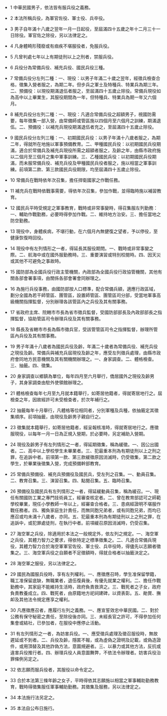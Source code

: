 * 1 中華民國男子，依法皆有服兵役之義務。

* 2 本法所稱兵役，為軍官佐役、軍士役、兵卒役。

* 3 男子自年滿十八歲之翌年一月一日起役，至屆滿四十五歲之年十二月三十一日除役。軍官佐之除役，另以法律定之。

* 4 凡身體畸形殘廢或有痼疾不堪服役者，免服兵役。

* 5 凡曾判處七年以上有期徒刑以上之刑者，禁服兵役。

* 6 兵役分為常備兵役、補充兵役、國民兵役三種。

* 7 常備兵役分左列二種：一、現役：以男子年滿二十歲之翌年，經徵兵檢查合格，徵集入營者服之，為期二年。但步兵之軍士及特種兵、特業兵為期三年。二、預備役：以現役期滿退伍者服之，至屆滿四十五歲止除役。常備兵現役如為高中以上畢業生，其服役期間為一年，但特種兵、特業兵為期一年又六個月。

* 8 補充兵役分左列二種：一、現役：凡適合常備兵役之超額男子，視國防需要，每年徵集一部入營，由常備師或管區施以四個月至六個月之訓練，期滿退伍。二、預備役：以補充兵現役期滿退伍者充之，至屆滿四十五歲止除役。

* 9 國民兵役分左列三種：一、初期國民兵役：以男子年滿十八歲者服之，為期二年，得就所在地施以軍事預備教育。二、甲種國民兵役：以初期國民兵役期滿，適合於常備兵及補充兵現役所需之超額者服之，及齡之年，由縣市政府施以二個月至三個月之集中軍事訓練。三、乙種國民兵役：以初期國民兵役期滿，而未服常備兵役、補充兵役及甲種國民兵役者服之，施以相當之軍事訓練。前項第二款、第三款國民兵役期限，均至屆滿四十五歲止除役。

* 10 常備兵在戰時依年次召集，擔任捍衛國家之作戰任務。

* 11 補充兵在戰時依戰事需要，得依年次召集，參加作戰，並得臨時施以補習教育。

* 12 國民兵平時受規定之軍事教育，戰時或非常事變時，得召集服左列勤務：一、輔助作戰勤務，必要時得參加作戰。二、維持地方治安。三、擔任當地之防空勤務。

* 13 現役中，身體疾病，不堪行動，在六個月內無健復之望者，予以停役，至健康恢復時回役。

* 14 現役中有左列情形之一者，得延長其服役期問。一、戰時或非常事變之際。二、航海中或在國外服勤務時。三、重要演習或特別校閱時。四、因天災或其他不可避免之事故時。

* 15 國防部為全國兵役行政主管機關，內政部為全國兵役行政協管機關，其他有關各部會署事項，由關係各部會署會同辦理之。

* 16 為施行兵役事務，由國防部按人口標準，配合常備兵額，適應行政區域，劃分全國為若干師管區、團管區，設置師管區、團管區司分部，受當地軍事高級機關指揮監督，分別辦理各該管區內之兵役及其有關事務。

* 17 省政府主席、院轄市市長為省市徵兵監督，受國防部部長及內政部部長之指揮監督，協助管區司令辦理兵役及其有關事務。

* 18 縣長及省轄市市長為縣市徵兵官，受該管管區司令之指揮監督，辦理所管區內兵役及其有關事務。

* 19 男子年滿十八歲者為國民兵役及齡，年滿二十歲者為常備兵役、補充兵役之現役及齡。常備兵與補充兵屆現役及齡之年，應受左列徵兵處理，由縣市政府會同地方民意機關及其有關機關辦理之。一、身家調查。二、體格檢查。三、抽籤。四、徵集。

* 20 身家調查以鄉鎮為單位，每年四月至六月舉行，僑居國外之現役及齡男子，其身家調查由駐外使領館辦理之。

* 21 體格檢查每年七月至九月就本籍舉行，如寄居他籍者，得就寄居地行之。屆檢查之年，因故經許可未受檢查者，於次年補行之。

* 22 抽籤每年十月舉行，凡體格等位相同者，分別軍種及兵種，依抽籤定其徵集順序。前項抽籤，由現役及齡男子親自行之。

* 23 徵集就本籍舉行，如寄居他籍者，經呈報核准時，得就寄居地行之。應徵服現役，以每年一月一日為正規入營期，於必要時，另定補助入營期。

* 24 現役及齡男子有左列情形之一者，得延期徵集，稱為緩徵。一、因公出國者。二、高中以上學校學生未畢業者。三、犯最重本刑為有期徒刑以上之刑之罪，在追訴中者。前項第一款、第三款緩徵原因消滅時，仍受徵集，第二款之學生，於畢業後徵集入營，完成預備幹部教育。

* 25 常備兵預備役、補充兵預備役及國民兵，受左列之召集。一、動員召集。二、教育召集。三、演習召集。四、點閱召集。五、臨時召集。

* 26 預備役及國民兵有左列情形之一者，得延緩動員召集，稱為緩召。一、現任有關國防工業之專門技術員工，經審查核定者。二、曾在教育部認可之師範學校畢業，現任小學教師一年以上，經審查合格者。三、患病經證明不堪服作戰任務者。四、獨負家庭生計責任，而無同胞兄弟者，或有同胞兄弟，而均已應召或均未滿十八歲者，亦同。五、犯最重本刑為有期徒刑以上之刑之罪，在追訴中，或犯罪處徒刑，在執行中者。前項緩召原因消滅時，仍受召集。

* 27 海空軍之兵役，除適用於本法之一般規定外，依左列之規定。一、海空軍之兵役，其體力智力之要求，得依特定之標準徵集之。二、凡適合常備兵現役，其體力智力合於海空軍軍官佐役、軍士役、兵卒役時，得儘先以志願者徵集之。三、海空軍兵役之自願者不足徵額時，得就合格者以抽籤決定之。

* 28 海空軍之服役，另以法律定之。

* 29 國民為國服兵役時，享有左列權利。一、應徵應召時，學生准保留學籍，職工准保留底缺，無職業者，退伍復員後，有優先就業之權利。二、擔任作戰勤務中，其家庭不能維持生活時，政府負責救濟之。三、戰死者之子女，政府負責教養成立。四、戰死者，由原籍地方祀祠建碑，以資表彰。五、勛賞、撫卹及其他法令規定應享之權利。

* 30 凡應徵應召者，應履行左列之義務。一、應宣誓效忠中華民國。二、對於公務有保守秘密之責任，至除役後亦同。三、未經長官之許可，不得參加任何集會或結社，已參加者，在服役中應停止活動。

* 31 有左列情形之一者，為妨害兵役。一、應受徵兵處理及徵召服役時，無故遲延或不到者。二、兵役及齡，隱匿不報，或為虛偽之證明及記載，或偽造證件，或用頂替及其他詐偽方法，意圖規避者。三、以暴力或其他方法，反抗或違害兵役推行者。四、辦理兵役人員意圖舞弊，不依法令辦理者。妨害兵役治罪條例另定之。

* 32 依志願而服兵役者，其服役以命令定之。

* 33 合於本法第三條年齡之女子，平時得依其志願施以相當之軍事輔助勤務教育，戰時得徵集服任軍事輔助勤務。其徵集及服務，另以法律定之。

* 34 本法施行法另定之。

* 35 本法自公布日施行。

